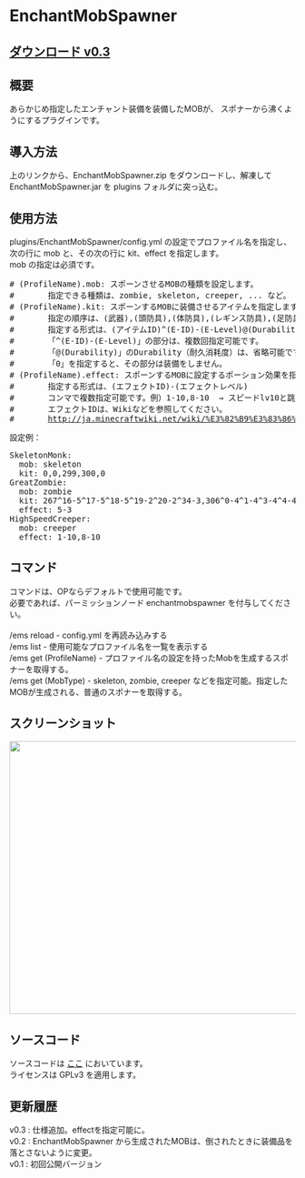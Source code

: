 EnchantMobSpawner
=================

<h2><a href="https://github.com/ucchyocean/EnchantMobSpawner/blob/master/release/EnchantMobSpawner_v030.zip?raw=true">ダウンロード v0.3</a></h2>

<h2>概要</h2>

あらかじめ指定したエンチャント装備を装備したMOBが、
スポナーから沸くようにするプラグインです。

<h2>導入方法</h2>

上のリンクから、EnchantMobSpawner.zip をダウンロードし、解凍して EnchantMobSpawner.jar を plugins フォルダに突っ込む。<br>


<h2>使用方法</h2>

plugins/EnchantMobSpawner/config.yml の設定でプロファイル名を指定し、次の行に mob と、その次の行に kit、effect を指定します。<br>
mob の指定は必須です。<br>

<p><pre>
# (ProfileName).mob: スポーンさせるMOBの種類を設定します。
#       指定できる種類は、zombie, skeleton, creeper, ... など。
# (ProfileName).kit: スポーンするMOBに装備させるアイテムを指定します。
#       指定の順序は、(武器),(頭防具),(体防具),(レギンス防具),(足防具)
#       指定する形式は、(アイテムID)^(E-ID)-(E-Level)@(Durability)
#       「^(E-ID)-(E-Level)」の部分は、複数回指定可能です。
#       「@(Durability)」のDurability（耐久消耗度）は、省略可能です。
#       「0」を指定すると、その部分は装備をしません。
# (ProfileName).effect: スポーンするMOBに設定するポーション効果を指定します。
#       指定する形式は、(エフェクトID)-(エフェクトレベル)
#       コンマで複数指定可能です。例）1-10,8-10  → スピードlv10と跳躍lv10
#       エフェクトIDは、Wikiなどを参照してください。
#       <a href="http://ja.minecraftwiki.net/wiki/%E3%82%B9%E3%83%86%E3%83%BC%E3%82%BF%E3%82%B9%E5%8A%B9%E6%9E%9C">http://ja.minecraftwiki.net/wiki/%E3%82%B9%E3%83%86%E3%83%BC%E3%82%BF%E3%82%B9%E5%8A%B9%E6%9E%9C</a>
</pre></p>

設定例：<br>
<pre>
SkeletonMonk:
  mob: skeleton
  kit: 0,0,299,300,0
GreatZombie:
  mob: zombie
  kit: 267^16-5^17-5^18-5^19-2^20-2^34-3,306^0-4^1-4^3-4^4-4,307^0-4^1-4^3-4^4-4,308^0-4^1-4^3-4^4-4,309^0-4^1-4^3-4^4-4
  effect: 5-3
HighSpeedCreeper:
  mob: creeper
  effect: 1-10,8-10
</pre>

<h2>コマンド</h2>

コマンドは、OPならデフォルトで使用可能です。<br>
必要であれば、パーミッションノード enchantmobspawner を付与してください。<br>
<br>
/ems reload - config.yml を再読み込みする<br>
/ems list - 使用可能なプロファイル名を一覧を表示する<br>
/ems get (ProfileName) - プロファイル名の設定を持ったMobを生成するスポナーを取得する。<br>
/ems get (MobType) - skeleton, zombie, creeper などを指定可能。指定したMOBが生成される、普通のスポナーを取得する。<br>


<h2>スクリーンショット</h2>

<img src="2013-03-27_01.39.37.png" width="854" height="480" border="0" />

<h2>ソースコード</h2>

ソースコードは <a href="https://github.com/ucchyocean/EnchantMobSpawner">ここ</a> においています。<br>
ライセンスは GPLv3 を適用します。


<h2>更新履歴</h2>

v0.3 : 仕様追加。effectを指定可能に。<br>
v0.2 : EnchantMobSpawner から生成されたMOBは、倒されたときに装備品を落とさないように変更。<br>
v0.1 : 初回公開バージョン<br>

